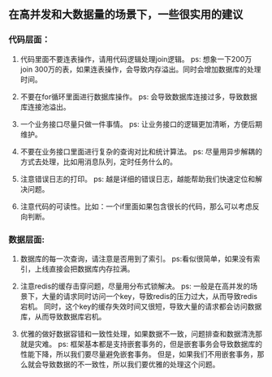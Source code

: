## 在高并发和大数据量的场景下，一些很实用的建议

### 代码层面：
1. 代码里面不要连表操作，请用代码逻辑处理join逻辑。
ps: 想象一下200万 join 300万的表，如果连表操作，会导致内存溢出。同时会增加数据库的处理时间。

2. 不要在for循环里面进行数据库操作。
ps: 会导致数据库连接过多，导致数据库连接池溢出。 

3. 一个业务接口尽量只做一件事情。
ps: 让业务接口的逻辑更加清晰，方便后期维护。 

4. 不要在业务接口里面进行复杂的查询对比和统计算法。
ps: 尽量用异步解耦的方式去处理，比如用消息队列，定时任务什么的。 

5. 注意错误日志的打印。
ps: 越是详细的错误日志，越能帮助我们快速定位和解决问题。

6. 注意代码的可读性。比如：一个if里面如果包含很长的代码，那么可以考虑反向判断。

### 数据层面:

1. 数据库的每一次查询，请注意是否用到了索引。
ps:看似很简单，如果没有索引，上线直接会把数据库内存拉满。

2. 注意redis的缓存击穿问题，尽量用分布式锁解决。
ps: 一般是在高并发的场景下，大量的请求同时访问一个key，导致redis的压力过大，从而导致redis宕机。
    同时，这个key的缓存失效时间又很短，导致大量的请求都会访问数据库，从而导致数据库宕机。

3. 优雅的做好数据容错和一致性处理，如果数据不一致，问题排查和数据清洗那就是灾难。
ps: 框架基本都是支持嵌套事务的，但是嵌套事务会导致数据库的性能下降，所以我们要尽量避免嵌套事务。
    但是，如果我们不用嵌套事务，那么就会导致数据的不一致性，所以我们要优雅的处理这个问题。

